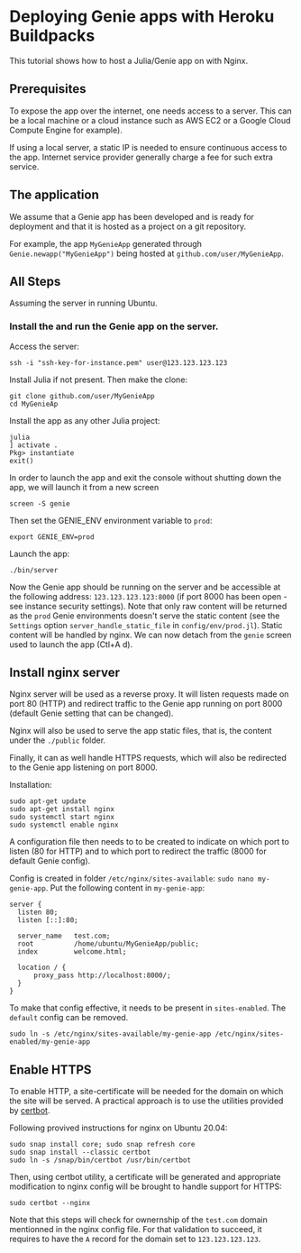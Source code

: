 # Deploying Genie apps with Heroku Buildpacks

This tutorial shows how to host a Julia/Genie app on with Nginx.

## Prerequisites

To expose the app over the internet, one needs access to a server. This can be a local machine or a cloud instance such as AWS EC2 or a Google Cloud Compute Engine for example).

If using a local server, a static IP is needed to ensure continuous access to the app. Internet service provider generally charge a fee for such extra service.

## The application

We assume that a Genie app has been developed and is ready for deployment and that it is hosted as a project on a git repository.

For example, the app `MyGenieApp` generated through `Genie.newapp("MyGenieApp")` being hosted at `github.com/user/MyGenieApp`.

## All Steps

Assuming the server in running Ubuntu.

### Install the and run the Genie app on the server.

Access the server:

```
ssh -i "ssh-key-for-instance.pem" user@123.123.123.123
```

Install Julia if not present. Then make the clone:

```
git clone github.com/user/MyGenieApp
cd MyGenieAp
```

Install the app as any other Julia project:

```
julia
] activate .
Pkg> instantiate
exit()
```

In order to launch the app and exit the console without shutting down the app, we will launch it from a new screen

```
screen -S genie
```

Then set the GENIE_ENV environment variable to `prod`:

```
export GENIE_ENV=prod
```

Launch the app:

```
./bin/server
```

Now the Genie app should be running on the server and be accessible at the following address: `123.123.123.123:8000` (if port 8000 has been open - see instance security settings). Note that only raw content will be returned as the `prod` Genie environments doesn't serve the static content (see the `Settings` option `server_handle_static_file` in `config/env/prod.jl`). Static content will be handled by nginx. We can now detach from the `genie` screen used to launch the app (Ctl+A d).

## Install nginx server

Nginx server will be used as a reverse proxy. It will listen requests made on port 80 (HTTP) and redirect traffic to the Genie app running on port 8000 (default Genie setting that can be changed).

Nginx will also be used to serve the app static files, that is, the content under the `./public` folder.

Finally, it can as well handle HTTPS requests, which will also be redirected to the Genie app listening on port 8000.

Installation:

```
sudo apt-get update
sudo apt-get install nginx
sudo systemctl start nginx
sudo systemctl enable nginx
```

A configuration file then needs to to be created to indicate on which port to listen (80 for HTTP) and to which port to redirect the traffic (8000 for default Genie config).

Config is created in folder `/etc/nginx/sites-available`: `sudo nano my-genie-app`.
Put the following content in `my-genie-app`:

```
server {
  listen 80;
  listen [::]:80;

  server_name   test.com;
  root          /home/ubuntu/MyGenieApp/public;
  index         welcome.html;

  location / {
      proxy_pass http://localhost:8000/;
  }
}
```

To make that config effective, it needs to be present in `sites-enabled`. The `default` config can be removed.

```
sudo ln -s /etc/nginx/sites-available/my-genie-app /etc/nginx/sites-enabled/my-genie-app
```

## Enable HTTPS

To enable HTTP, a site-certificate will be needed for the domain on which the site will be served.
A practical approach is to use the utilities provided by [certbot](https://certbot.eff.org/).

Following provived instructions for nginx on Ubuntu 20.04:

```
sudo snap install core; sudo snap refresh core
sudo snap install --classic certbot
sudo ln -s /snap/bin/certbot /usr/bin/certbot
```

Then, using certbot utility, a certificate will be generated and appropriate modification to nginx config will be brought to handle support for HTTPS:

```
sudo certbot --nginx
````

Note that this steps will check for ownernship of the `test.com` domain mentionned in the nginx config file. For that validation to succeed, it requires to have the `A` record for the domain set to `123.123.123.123`.

